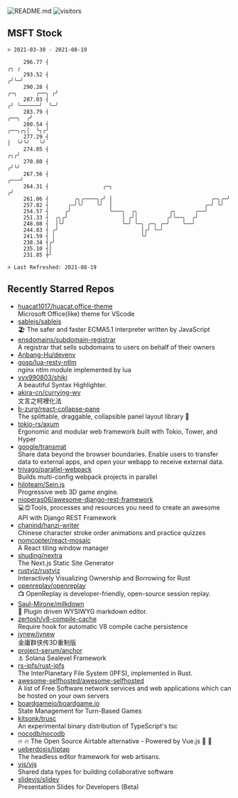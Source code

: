 ![README.md](https://github.com/Gerhut/Gerhut/workflows/README.md/badge.svg)
![visitors](https://visitors.vercel.app/Gerhut/Gerhut?token=8cf69d1f6813d272ef062726b6070c9be4ff72038cfe5a7ded7384a8da65d866)

## MSFT Stock

```
> 2021-03-30 - 2021-08-19

     296.77 ┤                                                                                               ╭╮ ╭ 
     293.52 ┤                                                                                              ╭╯╰─╯ 
     290.28 ┤                                                                               ╭─╮      ╭──╮ ╭╯     
     287.03 ┤                                                                              ╭╯ ╰──────╯  ╰─╯      
     283.79 ┤                                                                       ╭──╮  ╭╯                     
     280.54 ┤                                                                 ╭──╮╭╮│  ╰╮╭╯                      
     277.29 ┤                                                                 │  ╰╯╰╯   ╰╯                       
     274.05 ┤                                                              ╭╮╭╯                                  
     270.80 ┤                                                             ╭╯╰╯                                   
     267.56 ┤                                                         ╭───╯                                      
     264.31 ┤                 ╭─╮                                    ╭╯                                          
     261.06 ┤        ╭╮╭────╮╭╯ │                               ╭─╮╭─╯                                           
     257.82 ┤      ╭─╯╰╯    ╰╯  │                             ╭─╯ ╰╯                                             
     254.57 ┤     ╭╯            ╰───╮  ╭╮          ╭╮      ╭──╯                                                  
     251.33 ┤  ╭╮╭╯                 │ ╭╯│         ╭╯╰──╮  ╭╯                                                     
     248.08 ┤  │╰╯                  ╰─╯ ╰─╮ ╭─╮ ╭─╯    ╰──╯                                                      
     244.83 ┤ ╭╯                          │╭╯ ╰─╯                                                                
     241.59 ┤ │                           ╰╯                                                                     
     238.34 ┤╭╯                                                                                                  
     235.10 ┤│                                                                                                   
     231.85 ┼╯                                                                                                   

> Last Refreshed: 2021-08-19
```

## Recently Starred Repos

- [huacat1017/huacat.office-theme](https://github.com/huacat1017/huacat.office-theme)  
  Microsoft Office(like) theme for VScode
- [sablejs/sablejs](https://github.com/sablejs/sablejs)  
  🏖️ The safer and faster ECMA5.1 interpreter written by JavaScript
- [ensdomains/subdomain-registrar](https://github.com/ensdomains/subdomain-registrar)  
  A registrar that sells subdomains to users on behalf of their owners
- [Anbang-Hu/devenv](https://github.com/Anbang-Hu/devenv)  
- [gosp/lua-resty-ntlm](https://github.com/gosp/lua-resty-ntlm)  
  nginx ntlm module implemented by lua
- [yyx990803/shiki](https://github.com/yyx990803/shiki)  
  A beautiful Syntax Highlighter.
- [akira-cn/currying-wy](https://github.com/akira-cn/currying-wy)  
  文言之柯裡化法
- [b-zurg/react-collapse-pane](https://github.com/b-zurg/react-collapse-pane)  
  The splittable, draggable, collapsible panel layout library 🎉
- [tokio-rs/axum](https://github.com/tokio-rs/axum)  
  Ergonomic and modular web framework built with Tokio, Tower, and Hyper
- [google/transmat](https://github.com/google/transmat)  
  Share data beyond the browser boundaries. Enable users to transfer data to external apps, and open your webapp to receive external data.
- [trivago/parallel-webpack](https://github.com/trivago/parallel-webpack)  
  Builds multi-config webpack projects in parallel
- [hiloteam/Sein.js](https://github.com/hiloteam/Sein.js)  
  Progressive web 3D game engine.
- [nioperas06/awesome-django-rest-framework](https://github.com/nioperas06/awesome-django-rest-framework)  
   💻😍Tools, processes and resources you need to create an awesome API with Django REST Framework
- [chanind/hanzi-writer](https://github.com/chanind/hanzi-writer)  
  Chinese character stroke order animations and practice quizzes
- [nomcopter/react-mosaic](https://github.com/nomcopter/react-mosaic)  
  A React tiling window manager
- [shuding/nextra](https://github.com/shuding/nextra)  
  The Next.js Static Site Generator
- [rustviz/rustviz](https://github.com/rustviz/rustviz)  
  Interactively Visualizing Ownership and Borrowing for Rust
- [openreplay/openreplay](https://github.com/openreplay/openreplay)  
  :tv: OpenReplay is developer-friendly, open-source session replay.
- [Saul-Mirone/milkdown](https://github.com/Saul-Mirone/milkdown)  
  🍼 Plugin driven WYSIWYG  markdown editor.
- [zertosh/v8-compile-cache](https://github.com/zertosh/v8-compile-cache)  
  Require hook for automatic V8 compile cache persistence
- [jynew/jynew](https://github.com/jynew/jynew)  
  金庸群侠传3D重制版
- [project-serum/anchor](https://github.com/project-serum/anchor)  
  ⚓ Solana Sealevel Framework
- [rs-ipfs/rust-ipfs](https://github.com/rs-ipfs/rust-ipfs)  
  The InterPlanetary File System (IPFS), implemented in Rust.
- [awesome-selfhosted/awesome-selfhosted](https://github.com/awesome-selfhosted/awesome-selfhosted)  
  A list of Free Software network services and web applications which can be hosted on your own servers
- [boardgameio/boardgame.io](https://github.com/boardgameio/boardgame.io)  
  State Management for Turn-Based Games
- [kitsonk/trusc](https://github.com/kitsonk/trusc)  
  An experimental binary distribution of TypeScript's tsc
- [nocodb/nocodb](https://github.com/nocodb/nocodb)  
  🔥 🔥  The Open Source Airtable alternative  - Powered by Vue.js 🚀 🚀  
- [ueberdosis/tiptap](https://github.com/ueberdosis/tiptap)  
  The headless editor framework for web artisans.
- [yjs/yjs](https://github.com/yjs/yjs)  
  Shared data types for building collaborative software
- [slidevjs/slidev](https://github.com/slidevjs/slidev)  
  Presentation Slides for Developers (Beta)
